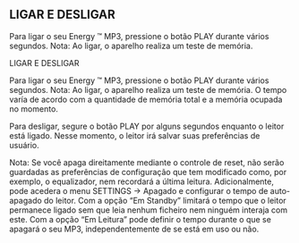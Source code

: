 ## LIGAR E DESLIGAR

Para ligar o seu Energy ™ MP3, pressione o botão PLAY durante vários segundos. Nota: Ao ligar, o aparelho realiza um teste de memória.

LIGAR E DESLIGAR

Para ligar o seu Energy ™ MP3, pressione o botão PLAY durante vários segundos.
Nota: Ao ligar, o aparelho realiza um teste de memória. O tempo varía de acordo com a quantidade de memória total e a memória ocupada
no momento.

Para desligar, segure o botão PLAY por alguns segundos enquanto o leitor está ligado. Nesse momento, o leitor irá salvar suas
preferências de usuário.

Nota: Se você apaga direitamente mediante o controle de reset, não serão guardadas as preferências de configuração que tem modificado
como, por exemplo, o equalizador, nem recordará a última leitura.
Adicionalmente, pode acedera o menu SETTINGS -> Apagado e configurar o tempo de auto-apagado do leitor. Com a opção “Em Standby”
limitará o tempo que o leitor permanece ligado sem que leia nenhum ficheiro nem ninguém interaja com este. Com a opção “Em Leitura”
pode definir o tempo durante o que se apagará o seu MP3, independentemente de se está em uso ou não.
